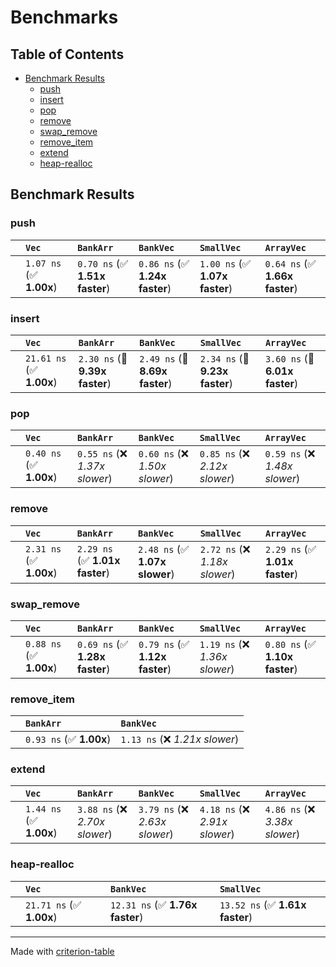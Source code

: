 # Benchmarks

## Table of Contents

- [Benchmark Results](#benchmark-results)
    - [push](#push)
    - [insert](#insert)
    - [pop](#pop)
    - [remove](#remove)
    - [swap_remove](#swap_remove)
    - [remove_item](#remove_item)
    - [extend](#extend)
    - [heap-realloc](#heap-realloc)

## Benchmark Results

### push

|        | `Vec`                   | `BankArr`                      | `BankVec`                      | `SmallVec`                     | `ArrayVec`                      |
|:-------|:------------------------|:-------------------------------|:-------------------------------|:-------------------------------|:------------------------------- |
|        | `1.07 ns` (✅ **1.00x**) | `0.70 ns` (✅ **1.51x faster**) | `0.86 ns` (✅ **1.24x faster**) | `1.00 ns` (✅ **1.07x faster**) | `0.64 ns` (✅ **1.66x faster**)  |

### insert

|        | `Vec`                    | `BankArr`                      | `BankVec`                      | `SmallVec`                     | `ArrayVec`                      |
|:-------|:-------------------------|:-------------------------------|:-------------------------------|:-------------------------------|:------------------------------- |
|        | `21.61 ns` (✅ **1.00x**) | `2.30 ns` (🚀 **9.39x faster**) | `2.49 ns` (🚀 **8.69x faster**) | `2.34 ns` (🚀 **9.23x faster**) | `3.60 ns` (🚀 **6.01x faster**)  |

### pop

|        | `Vec`                   | `BankArr`                      | `BankVec`                      | `SmallVec`                     | `ArrayVec`                      |
|:-------|:------------------------|:-------------------------------|:-------------------------------|:-------------------------------|:------------------------------- |
|        | `0.40 ns` (✅ **1.00x**) | `0.55 ns` (❌ *1.37x slower*)   | `0.60 ns` (❌ *1.50x slower*)   | `0.85 ns` (❌ *2.12x slower*)   | `0.59 ns` (❌ *1.48x slower*)    |

### remove

|        | `Vec`                   | `BankArr`                      | `BankVec`                      | `SmallVec`                     | `ArrayVec`                      |
|:-------|:------------------------|:-------------------------------|:-------------------------------|:-------------------------------|:------------------------------- |
|        | `2.31 ns` (✅ **1.00x**) | `2.29 ns` (✅ **1.01x faster**) | `2.48 ns` (✅ **1.07x slower**) | `2.72 ns` (❌ *1.18x slower*)   | `2.29 ns` (✅ **1.01x faster**)  |

### swap_remove

|        | `Vec`                   | `BankArr`                      | `BankVec`                      | `SmallVec`                     | `ArrayVec`                      |
|:-------|:------------------------|:-------------------------------|:-------------------------------|:-------------------------------|:------------------------------- |
|        | `0.88 ns` (✅ **1.00x**) | `0.69 ns` (✅ **1.28x faster**) | `0.79 ns` (✅ **1.12x faster**) | `1.19 ns` (❌ *1.36x slower*)   | `0.80 ns` (✅ **1.10x faster**)  |

### remove_item

|        | `BankArr`               | `BankVec`                       |
|:-------|:------------------------|:------------------------------- |
|        | `0.93 ns` (✅ **1.00x**) | `1.13 ns` (❌ *1.21x slower*)    |

### extend

|        | `Vec`                   | `BankArr`                      | `BankVec`                      | `SmallVec`                     | `ArrayVec`                      |
|:-------|:------------------------|:-------------------------------|:-------------------------------|:-------------------------------|:------------------------------- |
|        | `1.44 ns` (✅ **1.00x**) | `3.88 ns` (❌ *2.70x slower*)   | `3.79 ns` (❌ *2.63x slower*)   | `4.18 ns` (❌ *2.91x slower*)   | `4.86 ns` (❌ *3.38x slower*)    |

### heap-realloc

|        | `Vec`                    | `BankVec`                       | `SmallVec`                       |
|:-------|:-------------------------|:--------------------------------|:-------------------------------- |
|        | `21.71 ns` (✅ **1.00x**) | `12.31 ns` (✅ **1.76x faster**) | `13.52 ns` (✅ **1.61x faster**)  |

---
Made with [criterion-table](https://github.com/nu11ptr/criterion-table)

